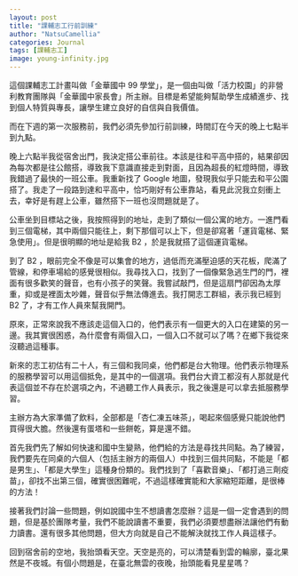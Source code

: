 ```yaml
---
layout: post
title: "課輔志工行前訓練"
author: "NatsuCamellia"
categories: Journal
tags: [課輔志工]
image: young-infinity.jpg
---
```


這個課輔志工計畫叫做「金華國中 99 學堂」，是一個由叫做「活力校園」的非營利教育團隊與「金華國中家長會」所主辦。目標是希望能夠幫助學生成績進步、找到個人特質與專長，讓學生建立良好的自信與自我價值。

而在下週的第一次服務前，我們必須先參加行前訓練，時間訂在今天的晚上七點半到九點。

晚上六點半我從宿舍出門，我決定搭公車前往。本該是往和平高中搭的，結果卻因為每次都是往公館搭，導致我下意識直接走到對面，且因為超長的紅燈時間，導致我錯過了最快的一班公車。我重新找了 Google 地圖，發現我似乎只能去和平公園搭了。我走了一段路到達和平高中，恰巧剛好有公車靠站，看見此況我立刻衝上去，幸好是有趕上公車，雖然搭下一班也沒問題就是了。

公車坐到目標站之後，我按照得到的地址，走到了類似一個公寓的地方。一進門看到三個電梯，其中兩個只能往上，剩下那個可以上下，但是卻寫著「運貨電梯、緊急使用」。但是很明顯的地址是給我 B2 ，於是我就搭了這個運貨電梯。

到了 B2 ，眼前完全不像是可以集會的地方，過低而充滿壓迫感的天花板，爬滿了管線，和停車場給的感覺很相似。我尋找入口，找到了一個像緊急逃生門的門，裡面有很多歡笑的聲音，也有小孩子的笑聲。我嘗試敲門，但是這扇門卻因為太厚重，抑或是裡面太吵雜，聲音似乎無法傳進去。我打開志工群組，表示我已經到 B2 了，才有工作人員來幫我開門。

原來，正常來說我不應該走這個入口的，他們表示有一個更大的入口在建築的另一邊。我其實很困惑，為什麼會有兩個入口，一個入口不就可以了嗎？在鄉下我從來沒聽過這種事。

新來的志工初估有二十人，有三個和我同桌，他們都是台大物理。他們表示物理系的服務學習可以用這個抵免，是其中的一個選項。我們台大資工都沒有人那就是代表這個並不存在於選項之內，不過聽工作人員表示，我之後還是可以拿去抵服務學習。

主辦方為大家準備了飲料，全部都是「杏仁凍五味茶」，喝起來個感覺只能說他們買得很大膽。然後還有蛋塔和一些餅乾，算是還不錯。

首先我們先了解如何快速和國中生變熟，他們給的方法是尋找共同點。為了練習，我們要先在同桌的六個人（包括主辦方的兩個人）中找到三個共同點，不能是「都是男生」、「都是大學生」這種身份類的。我們找到了「喜歡音樂」、「都打過三劑疫苗」，卻找不出第三個，確實很困難呢，不過這樣確實能和大家縮短距離，是很棒的方法！

接著我們討論一些問題，例如說國中生不想讀書怎麼辦？這是一個一定會遇到的問題，但是基於團隊考量，我們不能說讀書不重要，我們必須要想盡辦法讓他們有動力讀書。還有很多其他問題，但大方向就是自己不能解決就找工作人員這樣子。

回到宿舍前的空地，我抬頭看天空。天空是亮的，可以清楚看到雲的輪廓，臺北果然是不夜城。有個小問題是，在臺北無雲的夜晚，抬頭能看見星星嗎？